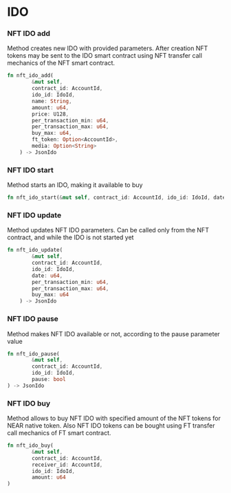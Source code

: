 # IDO

### NFT IDO add

Method creates new IDO with provided parameters. After creation NFT tokens may be sent to the IDO smart contract using NFT transfer call mechanics of the NFT smart contract.

```rust
fn nft_ido_add(
        &mut self,
        contract_id: AccountId,
        ido_id: IdoId,
        name: String,
        amount: u64,
        price: U128,
        per_transaction_min: u64,
        per_transaction_max: u64,
        buy_max: u64,
        ft_token: Option<AccountId>,
        media: Option<String>
    ) -> JsonIdo
```

### NFT IDO start

Method starts an IDO, making it available to buy

```rust
fn nft_ido_start(&mut self, contract_id: AccountId, ido_id: IdoId, date: u64) -> JsonIdo
```

### NFT IDO update

Method updates NFT IDO parameters. Can be called only from the NFT contract, and while the IDO is not started yet

```rust
fn nft_ido_update(
        &mut self,
        contract_id: AccountId,
        ido_id: IdoId,
        date: u64,
        per_transaction_min: u64,
        per_transaction_max: u64,
        buy_max: u64
    ) -> JsonIdo
```

### NFT IDO pause

Method makes NFT IDO available or not, according to the pause parameter value

```rust
fn nft_ido_pause(
        &mut self,
        contract_id: AccountId, 
        ido_id: IdoId, 
        pause: bool
) -> JsonIdo
```

### NFT IDO buy

Method allows to buy NFT IDO with specified amount of the NFT tokens for NEAR native token. Also NFT IDO tokens can be bought using FT transfer call mechanics of FT smart contract.

```rust
fn nft_ido_buy(
        &mut self,
        contract_id: AccountId,
        receiver_id: AccountId,
        ido_id: IdoId,
        amount: u64
) 
```

